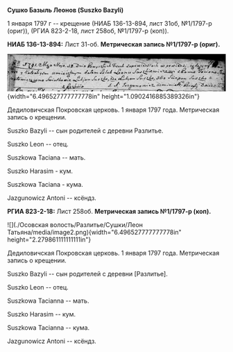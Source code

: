 **Сушко Базыль Леонов (Suszko Bazyli)**

1 января 1797 г -- крещение (НИАБ 136-13-894, лист 31об, №1/1797-р
(ориг)), (РГИА 823-2-18, лист 258об, №1/1797-р (коп)).

**НИАБ 136-13-894:** Лист 31-об. **Метрическая запись №1/1797-р
(ориг).**

![](./media/3257d5067964c4d2bf3b9665ab1fd21658cd3995.png){width="6.496527777777778in"
height="1.0902416885389326in"}

Дедиловичская Покровская церковь. 1 января 1797 года. Метрическая запись
о крещении.

Suszko Bazyli -- сын родителей с деревни Разлитье.

Suszko Leon -- отец.

Suszkowa Taciana -- мать.

Suszko Harasim - кум.

Suszkowa Taciana - кума.

Jazgunowicz Antoni -- ксёндз.

**РГИА 823-2-18:** Лист 258об. **Метрическая запись №1/1797-р (коп).**

![](./Осовская волость/Разлитье/Сушки/Леон Татьяна/media/image2.png){width="6.496527777777778in"
height="2.279861111111111in"}

Дедиловичская Покровская церковь. 1 января 1797 года. Метрическая запись
о крещении.

Suszko Bazyli -- сын родителей с деревни \[Разлитье\].

Suszko Leon -- отец.

Suszkowa Tacianna -- мать.

Suszko Harasim -- кум.

Suszkowa Tacianna -- кума.

Jazgunowicz Antoni -- ксёндз.
